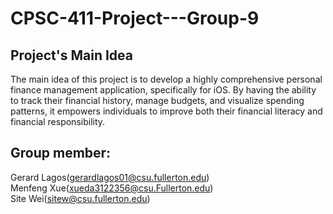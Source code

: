 # CPSC-411-Project---Group-9
## Project's Main Idea
  The main idea of this project is to develop a highly comprehensive personal finance management application, specifically for iOS. By having the ability to track their financial history, manage budgets, and visualize spending patterns, it empowers individuals to improve both their financial literacy and financial responsibility. 
## Group member:
  Gerard Lagos(gerardlagos01@csu.fullerton.edu)  
  Menfeng Xue(xueda3122356@csu.Fullerton.edu)  
  Site Wei(sitew@csu.fullerton.edu)  
